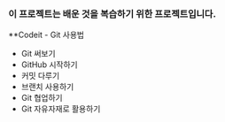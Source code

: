 ### 이 프로젝트는 배운 것을 복습하기 위한 프로젝트입니다.
**Codeit - Git 사용법
- Git 써보기
- GitHub 시작하기
- 커밋 다루기
- 브랜치 사용하기
- Git 협업하기
- Git 자유자재로 활용하기
